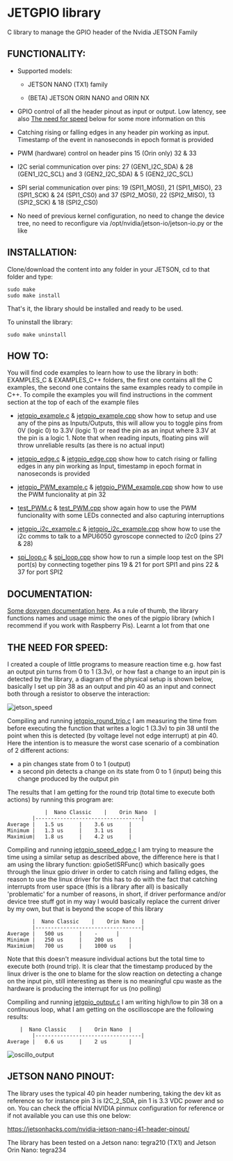 # JETGPIO library  

C library to manage the GPIO header of the Nvidia JETSON Family




<h2 align="left">FUNCTIONALITY:</h2>

- Supported models:

  - JETSON NANO (TX1) family

  - (BETA) JETSON ORIN NANO and ORIN NX 

- GPIO control of all the header pinout as input or output. Low latency, see also [The need for speed](#the-need-for-speed) below for some more information on this

- Catching rising or falling edges in any header pin working as input. Timestamp of the event in nanoseconds in epoch format is provided 

- PWM (hardware) control on header pins 15 (Orin only) 32 & 33 

- I2C serial communication over pins: 27 (GEN1_I2C_SDA) & 28 (GEN1_I2C_SCL)  and 3 (GEN2_I2C_SDA) & 5 (GEN2_I2C_SCL)

- SPI serial communication over pins: 19 (SPI1_MOSI), 21 (SPI1_MISO), 23 (SPI1_SCK) & 24 (SPI1_CS0) and 37 (SPI2_MOSI), 22 (SPI2_MISO), 13 (SPI2_SCK) & 18 (SPI2_CS0)
  
- No need of previous kernel configuration, no need to change the device tree, no need to reconfigure via /opt/nvidia/jetson-io/jetson-io.py or the like  
  
<h2 align="left">INSTALLATION:</h2>
 
Clone/download the content into any folder in your JETSON, cd to that folder and type:
  
    sudo make   
    sudo make install                                             
  
That's it, the library should be installed and ready to be used. 

To uninstall the library:

    sudo make uninstall
  
<h2 align="left">HOW TO:</h2> 
 
You will find code examples to learn how to use the library in both: EXAMPLES_C & EXAMPLES_C++ folders, the first one contains all the C examples, the second one contains the same examples ready to compile in C++. To compile the examples you will find instructions in the comment section at the top of each of the example files

- [jetgpio_example.c](https://github.com/Rubberazer/JETGPIO/blob/main/EXAMPLES_C/jetgpio_example.c) & [jetgpio_example.cpp](https://github.com/Rubberazer/JETGPIO/blob/main/EXAMPLES_C++/jetgpio_example.cpp) show how to setup and use any of the pins as Inputs/Outputs, this will allow you to toggle pins from 0V (logic 0) to 3.3V (logic 1) or read the pin as an input where 3.3V at the pin is a logic 1. Note that when reading inputs, floating pins will throw unreliable results (as there is no actual input)

- [jetgpio_edge.c](https://github.com/Rubberazer/JETGPIO/blob/main/EXAMPLES_C/jetgpio_edge.c) & [jetgpio_edge.cpp](https://github.com/Rubberazer/JETGPIO/blob/main/EXAMPLES_C++/jetgpio_edge.cpp) show how to catch rising or falling edges in any pin working as Input, timestamp in epoch format in nanoseconds is provided

- [jetgpio_PWM_example.c](https://github.com/Rubberazer/JETGPIO/blob/main/EXAMPLES_C/jetgpio_PWM_example.c) & [jetgpio_PWM_example.cpp](https://github.com/Rubberazer/JETGPIO/blob/main/EXAMPLES_C++/jetgpio_PWM_example.cpp) show how to use the PWM funcionality at pin 32

- [test_PWM.c](https://github.com/Rubberazer/JETGPIO/blob/main/EXAMPLES_C/test_PWM.c) & [test_PWM.cpp](https://github.com/Rubberazer/JETGPIO/blob/main/EXAMPLES_C++/test_PWM.cpp) show again how to use the PWM funcionality with some LEDs connected and also capturing interruptions

- [jetgpio_i2c_example.c](https://github.com/Rubberazer/JETGPIO/blob/main/EXAMPLES_C/jetgpio_i2c_example.c) & [jetgpio_i2c_example.cpp](https://github.com/Rubberazer/JETGPIO/blob/main/EXAMPLES_C++/jetgpio_i2c_example.cpp) show how to use the i2c comms to talk to a MPU6050 gyroscope connected to i2c0 (pins 27 & 28)

- [spi_loop.c](https://github.com/Rubberazer/JETGPIO/blob/main/EXAMPLES_C/spi_loop.c) & [spi_loop.cpp](https://github.com/Rubberazer/JETGPIO/blob/main/EXAMPLES_C++/spi_loop.cpp) show how to run a simple loop test on the SPI port(s) by connecting together pins 19 & 21 for port SPI1 and pins 22 & 37 
  for port SPI2

<h2 align="left">DOCUMENTATION:</h2>

[Some doxygen documentation here](https://rubberazer.github.io/JETGPIO/html/index.html). As a rule of thumb, the library functions names and usage mimic the ones of the pigpio library (which I recommend if you work with Raspberry Pis). Learnt a lot from that one

<h2 align="left">THE NEED FOR SPEED:</h2>

I created a couple of little programs to measure reaction time e.g. how fast an output pin turns from 0 to 1 (3.3v), or how fast a change to an input pin is detected by the library, a diagram of the physical setup is shown below, basically I set up pin 38 as an output and pin 40 as an input and connect both through a resistor to observe the interaction:

![jetson_speed](https://user-images.githubusercontent.com/47650457/227725735-0edb04d1-0d8f-465f-9212-18e41e2cc364.png)

Compiling and running [jetgpio_round_trip.c](https://github.com/Rubberazer/JETGPIO/blob/main/EXAMPLES_C/jetgpio_round_trip.c) I am measuring the time from before executing the function that writes a logic 1 (3.3v) to pin 38 until the point when this is detected (by voltage level not edge interrupt) at pin 40. Here the intention is to measure the worst case scenario of a combination of 2 different actions: 

- a pin changes state from 0 to 1 (output)
- a second pin detects a change on its state from 0 to 1 (input) being this change produced by the output pin

The results that I am getting for the round trip (total time to execute both actions) by running this program are:

    	    	|  Nano Classic    |	Orin Nano  |	
	    	|----------------------------------|
	Average	|	1.5 us	   |	3.6 us	   |	
	Minimum	|	1.3 us	   |	3.1 us	   |
	Maximium|	1.8 us	   |	4.2 us	   |

Compiling and running [jetgpio_speed_edge.c](https://github.com/Rubberazer/JETGPIO/blob/main/EXAMPLES_C/jetgpio_speed_edge.c) I am trying to measure the time using a similar setup as described above, the difference here is that I am using the library function: gpioSetISRFunc() which basically goes through the linux gpio driver in order to catch rising and falling edges, the reason to use the linux driver for this has to do with the fact that catching interrupts from user space (this is a library after all) is basically 'problematic' for a number of reasons, in short, if driver performance and/or device tree stuff got in my way I would basically replace the current driver by my own, but that is beyond the scope of this library

	     	|  Nano Classic    |	Orin Nano  |	
	    	|----------------------------------|
	Average	|	500 us	   |	-	   |	
	Minimum	|	250 us	   |	200 us	   |
	Maximium|	700 us	   |	1000 us	   |


Note that this doesn't measure individual actions but the total time to execute both (round trip). It is clear that the timestamp produced by the linux driver is the one to blame for the slow reaction on detecting a change on the input pin, still interesting as there is no meaningful cpu waste as the hardware is producing the interrupt for us (no polling)

Compiling and running [jetgpio_output.c](https://github.com/Rubberazer/JETGPIO/blob/main/EXAMPLES_C/jetgpio_output.c) I am writing high/low to pin 38 on a continuous loop, what I am getting on the oscilloscope are the following results:

	  	|  Nano Classic    |	Orin Nano  |	
	    	|----------------------------------|
	Average	|	0.6 us	   |	2 us	   |	


![oscillo_output](https://github.com/Rubberazer/JETGPIO/assets/47650457/7f42ef1d-17f6-45bd-a4ce-68e6481ab7a8)
    
<h2 align="left">JETSON NANO PINOUT:</h2>

The library uses the typical 40 pin header numbering, taking the dev kit as reference so for instance pin 3 is I2C_2_SDA, pin 1 is 3.3 VDC power and so on. You can check the official NVIDIA pinmux configuration for reference or if not available you can use this one below:

https://jetsonhacks.com/nvidia-jetson-nano-j41-header-pinout/

The library has been tested on a Jetson nano: tegra210 (TX1) and Jetson Orin Nano: tegra234








